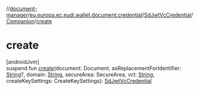 //[document-manager](../../../../index.md)/[eu.europa.ec.eudi.wallet.document.credential](../../index.md)/[SdJwtVcCredential](../index.md)/[Companion](index.md)/[create](create.md)

# create

[androidJvm]\
suspend fun [create](create.md)(document: Document, asReplacementForIdentifier: [String](https://kotlinlang.org/api/latest/jvm/stdlib/kotlin-stdlib/kotlin/-string/index.html)?, domain: [String](https://kotlinlang.org/api/latest/jvm/stdlib/kotlin-stdlib/kotlin/-string/index.html), secureArea: SecureArea, vct: [String](https://kotlinlang.org/api/latest/jvm/stdlib/kotlin-stdlib/kotlin/-string/index.html), createKeySettings: CreateKeySettings): [SdJwtVcCredential](../index.md)
